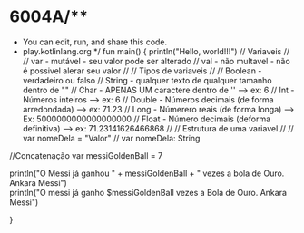 # 6004A/**
 * You can edit, run, and share this code.
 * play.kotlinlang.org
 */
fun main() {
    println("Hello, world!!!")
// Variaveis 
//
// var - mutável - seu valor pode ser alterado
// val - não multavel - não é possivel alerar seu valor
//
// Tipos de variaveis 
//
// Boolean - verdadeiro ou falso
// String - qualquer texto de qualquer tamanho dentro de ""
// Char - APENAS UM caractere dentro de ''  -->  ex: 6 
// Int - Números inteiros  --> ex: 6
// Double - Números decimais (de forma arredondada)  --> ex: 71.23
// Long - Númerero reais (de forma longa) --> Ex: 5000000000000000000
// Float - Número decimais (deforma definitiva) --> ex: 71.23141626466868
//
// Estrutura de uma variavel 
//
// var nomeDela = "Valor"
// var nomeDela: String

//Concatenação
var messiGoldenBall = 7    
    
println("O Messi já ganhou " + messiGoldenBall + " vezes a bola de Ouro. Ankara Messi")    
println("O messi já ganho $messiGoldenBall vezes a Bola de Ouro. Ankara Messi")    
    
}
